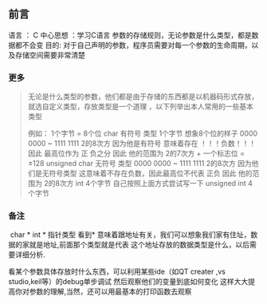 ## 前言

语言 ： C
中心思想 ：学习C语言 参数的存储规则，无论参数是什么类型，都是数据都不会变
目的: 对于自己声明的参数，程序员需要对每一个参数的生命周期，以及存储空间需要非常清楚

### 更多

> 无论是什么类型的参数，他们都是由于存储的东西都是以机器码形式存放，就选自定义类型，存放类型是一个道理 ，以下列举出本人常用的一些基本类型
>
> 例如：
> 	1个字节 = 8个位
> 	char   有符号  类型
> 	  1个字节  想象8个位的样子   0000 0000 ~ 1111 1111  2的8次方 
> 	因为他是有符号 意味着存在  ！！！负数！！！  因此 最高位作为 正 负之分  因此 
> 	他的范围为 2的7次方 + 一个标志位 =  ±128
> 	unsigned char 无符号 类型   0000 0000 ~ 1111 1111  2的8次方	
> 	因为他们是无符号类型 这意味着不存在负数，因此最高位不代表 正负 因此
> 	他的范围为 2的8次方
> 	int  4个字节 自己按照上面方式尝试写一下
> 	unsigned int 	4个字节

### 备注

​	char * int * 指针类型  看到* 意味着跟地址有关，我们可以想象我们家有住址，数据的家就是地址,前面那个类型就是代表 这个地址存放的数据类型是什么，以后需要详细分析.

看某个参数具体存放时什么东西，可以利用某些ide（如QT creater ,vs studio,keil等）的debug单步调试 然后观察他们的变量到底如何变化 这样大大提高你对参数的理解,当然，还可以用最基本的打印函数去观察